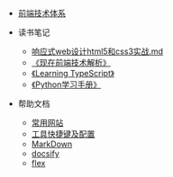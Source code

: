 * [前端技术体系](csii/Technology.md)

* 读书笔记
    
    * [响应式web设计html5和css3实战.md](readlog/web/响应式web设计html5和css3实战.md)
    * [《现在前端技术解析》](readlog/web/现在前端技术解析.md)
    * [《Learning TypeScript》](readlog/web/learningtypescript.md)
    * [《Python学习手册》](readlog/python/python学习手册.md)

* 帮助文档
    * [常用网站](help/utilweb.md)
    * [工具快捷键及配置](help/keyhelp.md)
    * [MarkDown](help/markdownhelp.md)
    * [docsify](help/docsifyhelp.md)
    * [flex](help/flex.md)
